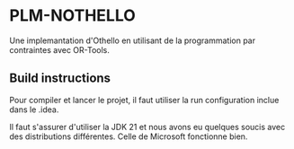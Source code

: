 # PLM-NOTHELLO

Une implemantation d'Othello en utilisant de la programmation par contraintes avec OR-Tools.

## Build instructions

Pour compiler et lancer le projet, il faut utiliser la run configuration inclue dans le .idea.

Il faut s'assurer d'utiliser la JDK 21 et nous avons eu quelques soucis avec des distributions différentes. Celle de Microsoft fonctionne bien.